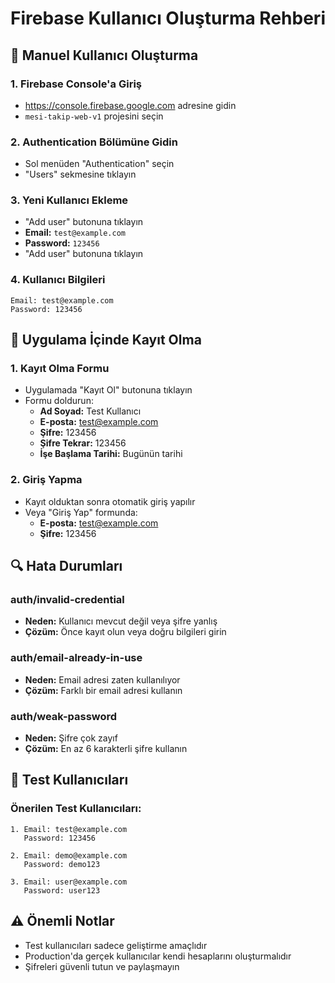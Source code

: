 # Firebase Kullanıcı Oluşturma Rehberi

## 🔧 Manuel Kullanıcı Oluşturma

### 1. Firebase Console'a Giriş
- https://console.firebase.google.com adresine gidin
- `mesi-takip-web-v1` projesini seçin

### 2. Authentication Bölümüne Gidin
- Sol menüden "Authentication" seçin
- "Users" sekmesine tıklayın

### 3. Yeni Kullanıcı Ekleme
- "Add user" butonuna tıklayın
- **Email:** `test@example.com`
- **Password:** `123456`
- "Add user" butonuna tıklayın

### 4. Kullanıcı Bilgileri
```
Email: test@example.com
Password: 123456
```

## 🚀 Uygulama İçinde Kayıt Olma

### 1. Kayıt Olma Formu
- Uygulamada "Kayıt Ol" butonuna tıklayın
- Formu doldurun:
  - **Ad Soyad:** Test Kullanıcı
  - **E-posta:** test@example.com
  - **Şifre:** 123456
  - **Şifre Tekrar:** 123456
  - **İşe Başlama Tarihi:** Bugünün tarihi

### 2. Giriş Yapma
- Kayıt olduktan sonra otomatik giriş yapılır
- Veya "Giriş Yap" formunda:
  - **E-posta:** test@example.com
  - **Şifre:** 123456

## 🔍 Hata Durumları

### auth/invalid-credential
- **Neden:** Kullanıcı mevcut değil veya şifre yanlış
- **Çözüm:** Önce kayıt olun veya doğru bilgileri girin

### auth/email-already-in-use
- **Neden:** Email adresi zaten kullanılıyor
- **Çözüm:** Farklı bir email adresi kullanın

### auth/weak-password
- **Neden:** Şifre çok zayıf
- **Çözüm:** En az 6 karakterli şifre kullanın

## 📝 Test Kullanıcıları

### Önerilen Test Kullanıcıları:
```
1. Email: test@example.com
   Password: 123456

2. Email: demo@example.com
   Password: demo123

3. Email: user@example.com
   Password: user123
```

## ⚠️ Önemli Notlar

- Test kullanıcıları sadece geliştirme amaçlıdır
- Production'da gerçek kullanıcılar kendi hesaplarını oluşturmalıdır
- Şifreleri güvenli tutun ve paylaşmayın 